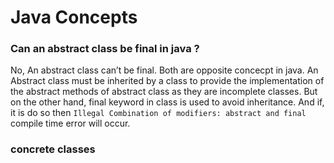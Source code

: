 # Java Concepts
### Can an abstract class be final in java ?
No, An abstract class can’t be final.
Both are opposite concecpt in java. 
An Abstract class must be inherited by a class to provide the implementation of the abstract methods of abstract class as they are incomplete classes. But on the other hand, final keyword in class is used to avoid inheritance. And if, it is do so then `Illegal Combination of modifiers: abstract and final` compile time error will occur.

### concrete classes


